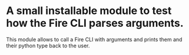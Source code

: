 # A small installable module to test how the Fire CLI parses arguments.

This module allows to call a Fire CLI with arguments and prints them and their python type back to the user.
